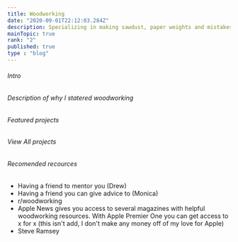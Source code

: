 ```yaml
---
title: Woodworking
date: "2020-09-01T22:12:03.284Z"
description: Specializing in making sawdust, paper weights and mistakes  
mainTopic: true 
rank: "2" 
published: true 
type : "blog"
---
```


###### Intro 

###### Description of why I statered woodworking 

###### Featured projects 

###### View All projects 

###### Recomended recources 
- Having a friend to mentor you (Drew)
- Having a friend you can give advice to (Monica)
- r/woodworking 
- Apple News gives you access to several magazines with helpful woodworking resources. With Apple Premier One you can get access to x for x (this isn't add, I don't make any money off of my love for Apple)
- Steve Ramsey 

